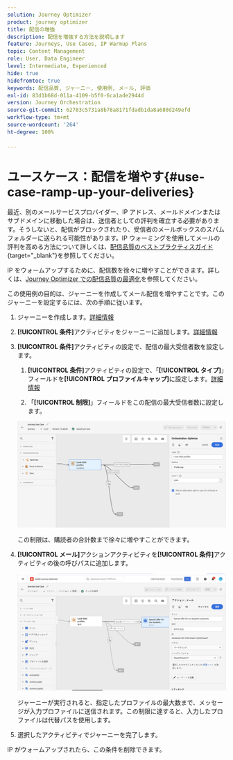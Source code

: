 ```yaml
---
solution: Journey Optimizer
product: journey optimizer
title: 配信の増強
description: 配信を増強する方法を説明します
feature: Journeys, Use Cases, IP Warmup Plans
topic: Content Management
role: User, Data Engineer
level: Intermediate, Experienced
hide: true
hidefromtoc: true
keywords: 配信品質, ジャーニー, 使用例, メール, 評価
exl-id: 83d1b68d-011a-4109-b5f0-6ca1ade2944d
version: Journey Orchestration
source-git-commit: 62783c5731a8b78a8171fdadb1da8a680d249efd
workflow-type: tm+mt
source-wordcount: '264'
ht-degree: 100%

---
```


# ユースケース：配信を増やす{#use-case-ramp-up-your-deliveries}

最近、別のメールサービスプロバイダー、IP アドレス、メールドメインまたはサブドメインに移動した場合は、送信者としての評判を確立する必要があります。そうしないと、配信がブロックされたり、受信者のメールボックスのスパムフォルダーに送られる可能性があります。IP ウォーミングを使用してメールの評判を高める方法について詳しくは、[配信品質のベストプラクティスガイド](https://experienceleague.adobe.com/docs/deliverability-learn/deliverability-best-practice-guide/additional-resources/generic-resources/increase-reputation-with-ip-warming.html?lang=ja){target="_blank"}を参照してください。

IP をウォームアップするために、配信数を徐々に増やすことができます。詳しくは、[Journey Optimizer での配信品質の最適化](../reports/deliverability.md)を参照してください。

この使用例の目的は、ジャーニーを作成してメール配信を増やすことです。このジャーニーを設定するには、次の手順に従います。

1. ジャーニーを作成します。[詳細情報](journey-gs.md)

1. **[!UICONTROL 条件]**&#x200B;アクティビティをジャーニーに追加します。[詳細情報](condition-activity.md)

1. **[!UICONTROL 条件]**&#x200B;アクティビティの設定で、配信の最大受信者数を設定します。

   1. **[!UICONTROL 条件]**&#x200B;アクティビティの設定で、「**[!UICONTROL タイプ]**」フィールドを&#x200B;**[!UICONTROL プロファイルキャップ]**&#x200B;に設定します。[詳細情報](condition-activity.md#profile_cap)

   1. 「**[!UICONTROL 制限]**」フィールドをこの配信の最大受信者数に設定します。

   ![](assets/profile-cap-condition.png)

   この制限は、購読者の合計数まで徐々に増やすことができます。

1. **[!UICONTROL メール]**&#x200B;アクションアクティビティを&#x200B;**[!UICONTROL 条件]**&#x200B;アクティビティの後の呼びパスに追加します。

   ![](assets/ramp-up-deliveries-message.png)

   ジャーニーが実行されると、指定したプロファイルの最大数まで、メッセージが入力プロファイルに送信されます。この制限に達すると、入力したプロファイルは代替パスを使用します。

1. 選択したアクティビティでジャーニーを完了します。

IP がウォームアップされたら、この条件を削除できます。
